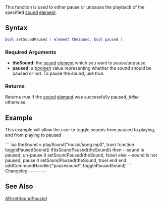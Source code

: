 This function is used to either pause or unpause the playback of the specified [sound](/docs/sound.md "wikilink") [element](/docs/element.md "wikilink").

Syntax
------

``` lua
bool setSoundPaused ( element theSound, bool paused )
```

### Required Arguments

-   **theSound:** the [sound](/docs/sound.md "wikilink") [element](/docs/element.md "wikilink") which you want to pause/unpause.
-   **paused:** a [boolean](/docs/boolean.md "wikilink") value representing whether the sound should be paused or not. To pause the sound, use *true*.

### Returns

Returns *true* if the [sound](/docs/sound.md "wikilink") [element](/docs/element.md "wikilink") was successfully paused, *false* otherwise.

Example
-------

This example will allow the user to toggle sounds from paused to playing, and from playing to paused

<section name="Client" class="client" show="true">
``` lua
theSound = playSound("music/song.mp3", true)
function togglePausedSound()
    if(isSoundPaused(theSound)) then --sound is paused, un-pause it
        setSoundPaused(theSound, false)
    else --sound is not paused, pause it
        setSoundPaused(theSound, true)
    end
end
addCommandHandler("pausesound", togglePausedSound)
```

</section>
Changelog
---------

See Also
--------

[AR:setSoundPaused](/docs/ar-setsoundpaused.md "wikilink")
